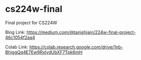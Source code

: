 # cs224w-final
Final project for CS224W

Blog Link: https://medium.com/@tanishjain/224w-final-project-46c1054f2aa4

Colab Link: https://colab.research.google.com/drive/1nb-BhjggQq4E7Ew9RxlydUbXF7Tpk6mH
